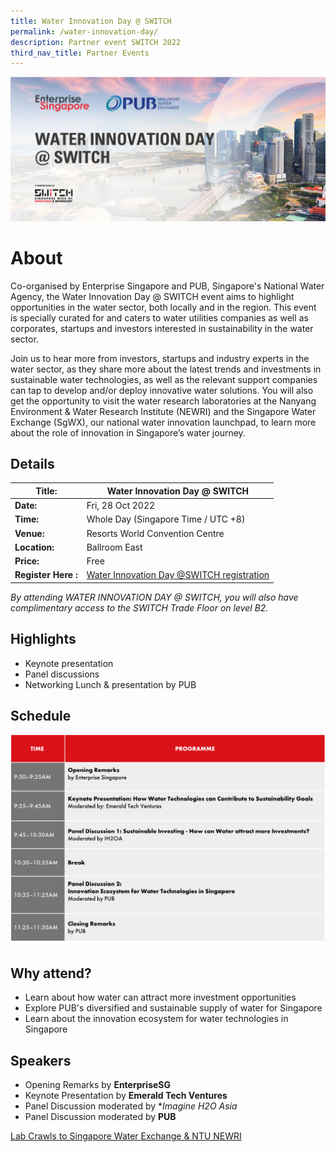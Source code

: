 ```yaml
---
title: Water Innovation Day @ SWITCH
permalink: /water-innovation-day/
description: Partner event SWITCH 2022
third_nav_title: Partner Events
---
```

![Water Innovation Day Partner Event SWITCH 2022](/images/Water%20Innovation%20Day%20MicePad%20Header_SWITCH%20Lockup.png)
# **About**
Co-organised by Enterprise Singapore and PUB, Singapore's National Water Agency, the Water Innovation Day @ SWITCH event aims to highlight opportunities in the water sector, both locally and in the region. This event is specially curated for and caters to water utilities companies as well as corporates, startups and investors interested in sustainability in the water sector.

Join us to hear more from investors, startups and industry experts in the water sector, as they share more about the latest trends and investments in sustainable water technologies, as well as the relevant support companies can tap to develop and/or deploy innovative water solutions. You will also get the opportunity to visit the water research laboratories at the Nanyang Environment & Water Research Institute (NEWRI) and the Singapore Water Exchange (SgWX), our national water innovation launchpad, to learn more about the role of innovation in Singapore’s water journey.

## **Details**

| **Title:** | **Water Innovation Day @ SWITCH** |
| -------- | -------- |
|**Date:** | Fri, 28 Oct 2022 |
| **Time:** | Whole Day (Singapore Time / UTC +8) |
|**Venue:** | Resorts World Convention Centre |
|**Location:** | Ballroom East |
|**Price:** | Free |
|**Register Here :** |[Water Innovation Day @SWITCH registration ](https://web.micepad.co/water-innovation-day/info?lang=en)

*By attending WATER INNOVATION DAY @ SWITCH, you will also have complimentary access to the SWITCH Trade Floor on level B2.*

## **Highlights**
* Keynote presentation 
* Panel discussions
* Networking Lunch & presentation by PUB

## **Schedule**
![Water Innovation Day Schedule](/images/water%20innovation%20Schedule.png)


## **Why attend?**
* Learn about how water can attract more investment opportunities
* Explore PUB's diversified and sustainable supply of water for Singapore  
* Learn about the innovation ecosystem for water technologies in Singapore

## **Speakers**
* Opening Remarks by **EnterpriseSG**
* Keynote Presentation by **Emerald Tech Ventures**
* Panel Discussion moderated by **Imagine H2O Asia*
* Panel Discussion moderated by **PUB**

[Lab Crawls to Singapore Water Exchange & NTU NEWRI](https://www.switchsg.org/pub/)